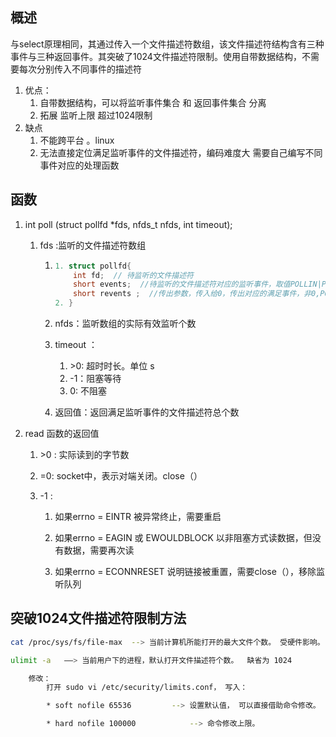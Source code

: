 ## 概述

与select原理相同，其通过传入一个文件描述符数组，该文件描述符结构含有三种事件与三种返回事件。其突破了1024文件描述符限制。使用自带数据结构，不需要每次分别传入不同事件的描述符

1. 优点：
   1. 自带数据结构，可以将监听事件集合 和 返回事件集合 分离
   2. 拓展 监听上限 超过1024限制
2. 缺点
   1. 不能跨平台 。linux
   2. 无法直接定位满足监听事件的文件描述符，编码难度大 需要自己编写不同事件对应的处理函数

## 函数



1. int poll (struct pollfd *fds, nfds_t nfds, int timeout);

   1. fds :监听的文件描述符数组

      1. ```c++
         1. struct pollfd{
             int fd;  // 待监听的文件描述符
             short events;  //待监听的文件描述符对应的监听事件，取值POLLIN|POLLOUT|POLLERR
             short revents ;  //传出参数，传入给0，传出对应的满足事件，非0,POLLIN、POLLOUT、POLLERR
         2. }
         ```

      2. nfds：监听数组的实际有效监听个数

      3. timeout ：

         1. \>0: 超时时长。单位 s
         2. -1：阻塞等待
         3. 0: 不阻塞

      4. 返回值：返回满足监听事件的文件描述符总个数

2. read 函数的返回值

   1. \>0 : 实际读到的字节数

   2. =0: socket中，表示对端关闭。close（）

   3. -1 : 

      1. 如果errno = EINTR   被异常终止，需要重启

      2. 如果errno = EAGIN 或 EWOULDBLOCK 以非阻塞方式读数据，但没有数据，需要再次读

      3. 如果errno = ECONNRESET  说明链接被重置，需要close（），移除监听队列

         

## 突破1024文件描述符限制方法

```bash
cat /proc/sys/fs/file-max  --> 当前计算机所能打开的最大文件个数。 受硬件影响。

ulimit -a 	——> 当前用户下的进程，默认打开文件描述符个数。  缺省为 1024

	修改：
		打开 sudo vi /etc/security/limits.conf， 写入：

		* soft nofile 65536			--> 设置默认值， 可以直接借助命令修改。 【注销用户，使其生效】

		* hard nofile 100000			--> 命令修改上限。
```

